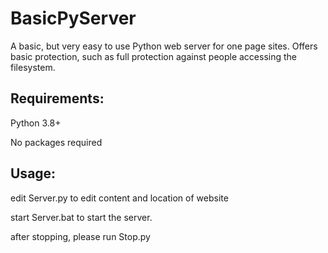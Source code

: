 # BasicPyServer
A basic, but very easy to use Python web server for one page sites. Offers basic protection, such as full protection against people accessing the filesystem.

## Requirements:
Python 3.8+

No packages required

## Usage:
edit Server.py to edit content and location of website

start Server.bat to start the server.

after stopping, please run Stop.py


